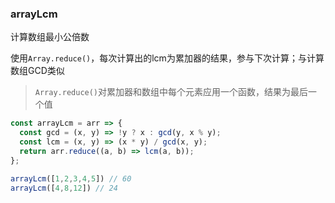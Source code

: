 ### arrayLcm

计算数组最小公倍数

使用`Array.reduce()`，每次计算出的lcm为累加器的结果，参与下次计算；与计算数组GCD类似
> `Array.reduce()`对累加器和数组中每个元素应用一个函数，结果为最后一个值

```js
const arrayLcm = arr => {
  const gcd = (x, y) => !y ? x : gcd(y, x % y);
  const lcm = (x, y) => (x * y) / gcd(x, y);
  return arr.reduce((a, b) => lcm(a, b));
};
```

```js
arrayLcm([1,2,3,4,5]) // 60
arrayLcm([4,8,12]) // 24
```
